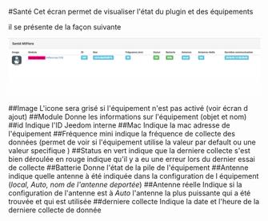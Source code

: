 #Santé
Cet écran permet de visualiser l'état du plugin et des équipements

il se présente de la façon suivante 

![remote1](../images/MiFlora_sante.png)

##Image
L'icone sera grisé si l'équipement n'est pas activé (voir écran d ajout)
##Module
Donne les informations sur l'équipement (objet et nom)
##id
Indique l'ID Jeedom interne
##Mac
Indique la mac adresse de l'équipement 
##Fréquence mini
indique la fréquence de collecte des données (permet de voir si l'équipement utilise la valeur par default ou une valeur specifique )
##Status
en vert indique que la derniere collecte s'est bien déroulée en rouge indique qu'il y a eu une erreur lors du dernier essai de collecte 
##Batterie
Donne l'état de la pile de l'équipement
##Antenne
indique quelle antenne à été indiquée dans la configuration de l équipement (_local, Auto, nom de l'antenne deportée_)
##Antenne réelle
Indique si la configuration de l'antenne est à _Auto_ l'antenne la plus puissante qui a été trouvée et qui est utilisée
##derniere collecte
Indique la date et l'heure de la derniere collecte de donnée
